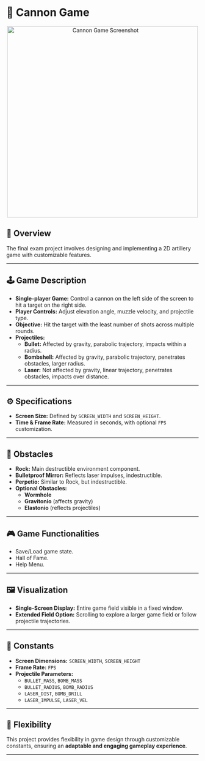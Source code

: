 

# 🎯 Cannon Game

<p align="center">
  <img src="images/screenshot.png" alt="Cannon Game Screenshot" width="500"/>
</p>

## 📌 Overview
The final exam project involves designing and implementing a 2D artillery game with customizable features.  

---

## 🕹️ Game Description
- **Single-player Game:** Control a cannon on the left side of the screen to hit a target on the right side.  
- **Player Controls:** Adjust elevation angle, muzzle velocity, and projectile type.  
- **Objective:** Hit the target with the least number of shots across multiple rounds.  
- **Projectiles:**  
  - **Bullet:** Affected by gravity, parabolic trajectory, impacts within a radius.  
  - **Bombshell:** Affected by gravity, parabolic trajectory, penetrates obstacles, larger radius.  
  - **Laser:** Not affected by gravity, linear trajectory, penetrates obstacles, impacts over distance.  

---

## ⚙️ Specifications
- **Screen Size:** Defined by `SCREEN_WIDTH` and `SCREEN_HEIGHT`.  
- **Time & Frame Rate:** Measured in seconds, with optional `FPS` customization.  

---

## 🧱 Obstacles
- **Rock:** Main destructible environment component.  
- **Bulletproof Mirror:** Reflects laser impulses, indestructible.  
- **Perpetio:** Similar to Rock, but indestructible.  
- **Optional Obstacles:**  
  - **Wormhole**  
  - **Gravitonio** (affects gravity)  
  - **Elastonio** (reflects projectiles)  

---

## 🎮 Game Functionalities
- Save/Load game state.  
- Hall of Fame.  
- Help Menu.  

---

## 🖼️ Visualization
- **Single-Screen Display:** Entire game field visible in a fixed window.  
- **Extended Field Option:** Scrolling to explore a larger game field or follow projectile trajectories.  

---

## 🔧 Constants
- **Screen Dimensions:** `SCREEN_WIDTH`, `SCREEN_HEIGHT`  
- **Frame Rate:** `FPS`  
- **Projectile Parameters:**  
  - `BULLET_MASS`, `BOMB_MASS`  
  - `BULLET_RADIUS`, `BOMB_RADIUS`  
  - `LASER_DIST`, `BOMB_DRILL`  
  - `LASER_IMPULSE`, `LASER_VEL`  

---

## 🚀 Flexibility
This project provides flexibility in game design through customizable constants, ensuring an **adaptable and engaging gameplay experience**.  

---
